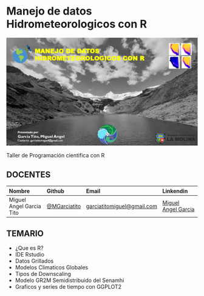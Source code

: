 # Manejo de datos Hidrometeorologicos con R
<img src= "https://github.com/Mgarciatito/Manejo_datos_hidrometeorologicos_Nexus/blob/master/Textos/logo.png" width = "600">


Taller de Programación cientifica con R

## DOCENTES
| Nombre                  | Github        |  Email         | Linkendin |
|:--------------------    |:--------------| :--------------| :---------|
| Miguel Angel Garcia Tito | [@MGarciatito](https://github.com/Mgarciatito)| garciatitomiguel@gmail.com | [Miguel Angel Garcia](https://www.linkedin.com/in/garciatitomiguelangel/)|

## TEMARIO
- ¿Que es R?
- IDE Rstudio
- Datos Grillados 
- Modelos Climaticos Globales
- Tipos de Downscaling
- Modelo GR2M Semidistribuido del Senamhi
- Graficos y series de tiempo con GGPLOT2
